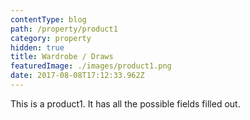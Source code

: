 ```yaml
---
contentType: blog
path: /property/product1
category: property
hidden: true
title: Wardrobe / Draws
featuredImage: ./images/product1.png
date: 2017-08-08T17:12:33.962Z
---
```


This is a product1. It has all the possible fields filled out.
